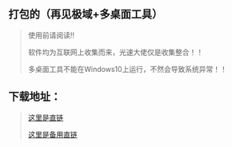 ## 打包的（再见极域+多桌面工具）
> 使用前请阅读!! <p>
软件均为互联网上收集而来，光速大佬仅是收集整合！！ <p>
多桌面工具不能在Windows10上运行，不然会导致系统异常！！<p>

## 下载地址：
> [这里是直链](https://file.dlya.top/api/raw/?path=/app/信息课工具包.zip "这里是直链") <p>
[这里是备用直链](https://pan.dlya.top/s/rLs1 "这里是备用直链") <p>
